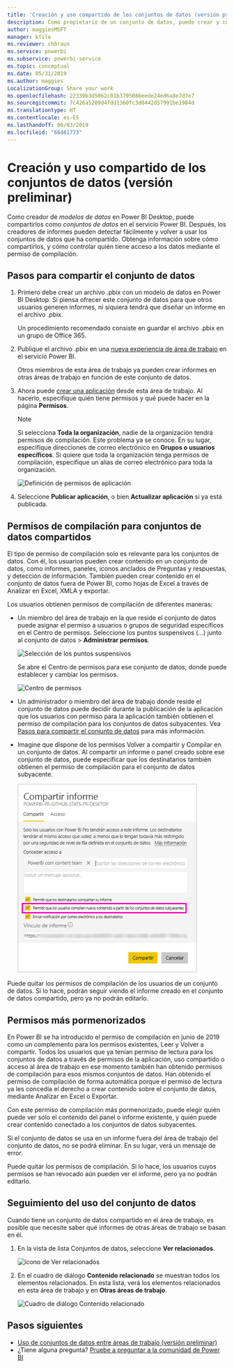 ```yaml
---
title: 'Creación y uso compartido de los conjuntos de datos (versión preliminar): Power BI'
description: Como propietario de un conjunto de datos, puede crear y compartir los conjuntos de datos para que otros usuarios puedan usarlos. Obtenga información acerca de cómo puede mantener el control sobre quién tiene acceso a los datos mediante el permiso de compilación.
author: maggiesMSFT
manager: kfile
ms.reviewer: chbraun
ms.service: powerbi
ms.subservice: powerbi-service
ms.topic: conceptual
ms.date: 05/31/2019
ms.author: maggies
LocalizationGroup: Share your work
ms.openlocfilehash: 22339b3d5062c01b3795086eede24ed6a8e7d7e7
ms.sourcegitcommit: 7c426a5209d4fdd1360fc3d0442d57991be1984d
ms.translationtype: HT
ms.contentlocale: es-ES
ms.lasthandoff: 06/03/2019
ms.locfileid: "66461773"
---
```

# <a name="create-and-share-datasets-preview"></a>Creación y uso compartido de los conjuntos de datos (versión preliminar)

Como creador de *modelos de datos* en Power BI Desktop, puede compartirlos como *conjuntos de datos* en el servicio Power BI. Después, los creadores de informes pueden detectar fácilmente y volver a usar los conjuntos de datos que ha compartido. Obtenga información sobre cómo compartirlos, y cómo controlar quién tiene acceso a los datos mediante el permiso de compilación.

## <a name="steps-to-sharing-your-dataset"></a>Pasos para compartir el conjunto de datos

1. Primero debe crear un archivo .pbix con un modelo de datos en Power BI Desktop. Si piensa ofrecer este conjunto de datos para que otros usuarios generen informes, ni siquiera tendrá que diseñar un informe en el archivo .pbix.

    Un procedimiento recomendado consiste en guardar el archivo .pbix en un grupo de Office 365.

1. Publique el archivo .pbix en una [nueva experiencia de área de trabajo](service-create-the-new-workspaces.md) en el servicio Power BI.
    
    Otros miembros de esta área de trabajo ya pueden crear informes en otras áreas de trabajo en función de este conjunto de datos.

1. Ahora puede [crear una aplicación](service-create-distribute-apps.md) desde esta área de trabajo. Al hacerlo, especifique quién tiene permisos y qué puede hacer en la página **Permisos**.

    > [!NOTE]
    > Si selecciona **Toda la organización**, nadie de la organización tendrá permisos de compilación. Este problema ya se conoce. En su lugar, especifique direcciones de correo electrónico en **Grupos o usuarios específicos**.  Si quiere que toda la organización tenga permisos de compilación, especifique un alias de correo electrónico para toda la organización.

    ![Definición de permisos de aplicación](media/service-datasets-build-permissions/power-bi-dataset-app-permissions.png)

1. Seleccione **Publicar aplicación**, o bien **Actualizar aplicación** si ya está publicada.

## <a name="build-permissions-for-shared-datasets"></a>Permisos de compilación para conjuntos de datos compartidos

El tipo de permiso de compilación solo es relevante para los conjuntos de datos. Con él, los usuarios pueden crear contenido en un conjunto de datos, como informes, paneles, iconos anclados de Preguntas y respuestas, y detección de información. También pueden crear contenido en el conjunto de datos fuera de Power BI, como hojas de Excel a través de Analizar en Excel, XMLA y exportar.

Los usuarios obtienen permisos de compilación de diferentes maneras:

- Un miembro del área de trabajo en la que reside el conjunto de datos puede asignar el permiso a usuarios o grupos de seguridad específicos en el Centro de permisos. Seleccione los puntos suspensivos (…) junto al conjunto de datos > **Administrar permisos**.

    ![Selección de los puntos suspensivos](media/service-datasets-build-permissions/power-bi-dataset-manage-permissions.png)

    Se abre el Centro de permisos para ese conjunto de datos, donde puede establecer y cambiar los permisos.

    ![Centro de permisos](media/service-datasets-build-permissions/power-bi-dataset-permissions.png)

- Un administrador o miembro del área de trabajo donde reside el conjunto de datos puede decidir durante la publicación de la aplicación que los usuarios con permiso para la aplicación también obtienen el permiso de compilación para los conjuntos de datos subyacentes. Vea [Pasos para compartir el conjunto de datos](#steps-to-sharing-your-dataset) para más información.

- Imagine que dispone de los permisos Volver a compartir y Compilar en un conjunto de datos. Al compartir un informe o panel creado sobre ese conjunto de datos, puede especificar que los destinatarios también obtienen el permiso de compilación para el conjunto de datos subyacente.

    ![Permisos de compilación](media/service-datasets-build-permissions/power-bi-share-report-allow-users.png)

Puede quitar los permisos de compilación de los usuarios de un conjunto de datos. Si lo hace, podrán seguir viendo el informe creado en el conjunto de datos compartido, pero ya no podrán editarlo.

## <a name="more-granular-permissions"></a>Permisos más pormenorizados

En Power BI se ha introducido el permiso de compilación en junio de 2019 como un complemento para los permisos existentes, Leer y Volver a compartir. Todos los usuarios que ya tenían permiso de lectura para los conjuntos de datos a través de permisos de la aplicación, uso compartido o acceso al área de trabajo en ese momento también han obtenido permisos de compilación para esos mismos conjuntos de datos. Han obtenido el permiso de compilación de forma automática porque el permiso de lectura ya les concedía el derecho a crear contenido sobre el conjunto de datos, mediante Analizar en Excel o Exportar.

Con este permiso de compilación más pormenorizado, puede elegir quién puede ver solo el contenido del panel o informe existente, y quién puede crear contenido conectado a los conjuntos de datos subyacentes.

Si el conjunto de datos se usa en un informe fuera del área de trabajo del conjunto de datos, no se podrá eliminar. En su lugar, verá un mensaje de error.

Puede quitar los permisos de compilación. Si lo hace, los usuarios cuyos permisos se han revocado aún pueden ver el informe, pero ya no podrán editarlo.

## <a name="track-your-dataset-usage"></a>Seguimiento del uso del conjunto de datos

Cuando tiene un conjunto de datos compartido en el área de trabajo, es posible que necesite saber qué informes de otras áreas de trabajo se basan en él.

1. En la vista de lista Conjuntos de datos, seleccione **Ver relacionados**.

    ![icono de Ver relacionados](media/service-datasets-build-permissions/power-bi-dataset-view-related-to-dataset.png)

1. En el cuadro de diálogo **Contenido relacionado** se muestran todos los elementos relacionados. En esta lista, verá los elementos relacionados en esta área de trabajo y en **Otras áreas de trabajo**.
 
    ![Cuadro de diálogo Contenido relacionado](media/service-datasets-build-permissions/power-bi-dataset-related-workspaces.png)

## <a name="next-steps"></a>Pasos siguientes

- [Uso de conjuntos de datos entre áreas de trabajo (versión preliminar)](service-datasets-across-workspaces.md)
- ¿Tiene alguna pregunta? [Pruebe a preguntar a la comunidad de Power BI](http://community.powerbi.com/)

